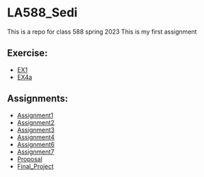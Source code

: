 # __LA588_Sedi__
This is a repo for class 588 spring 2023
This is my first assignment
## __Exercise:__
- [EX1](https://github.com/sedi-ghiasi/LA588_Sedi/commit/1b669e6780c921da91376054a48b69e7905be530)
- [EX4a](https://github.com/sedi-ghiasi/LA588_Sedi/blob/main/Exercise/Exercise%204a.html)

## __Assignments:__
- [Assignment1](https://sedi-ghiasi.github.io/LA588_Sedi/assignment1/assign3a_osm.html)
- [Assignment2](Assignment2/assign2.md)
- [Assignment3](Assignment3/assign3.md)
- [Assignment4](https://sedi-ghiasi.github.io/LA588_Sedi/Assignment4/myFram_osm.html)
- [Assignment6](https://sedi-ghiasi.github.io/LA588_Sedi/Assignment6/Assignm6.html)
- [Assignment7](https://sedi-ghiasi.github.io/LA588_Sedi/Assignment7/Assignm7.html)
- [Proposal](projctproposal/proposal.md)
- [Final_Project](https://sedi-ghiasi.github.io/LA588_Sedi/finalproject/FinalProject.html)
